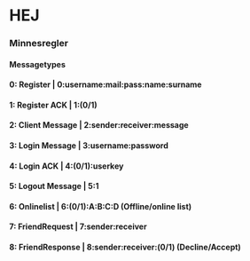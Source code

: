 # HEJ

### Minnesregler

#### Messagetypes 
#### 0: Register        |   0:username:mail:pass:name:surname
#### 1: Register ACK    |   1:(0/1)
#### 2: Client Message  |   2:sender:receiver:message
#### 3: Login Message   |   3:username:password
#### 4: Login ACK       |   4:(0/1):userkey
#### 5: Logout Message  |   5:1
#### 6: Onlinelist      |   6:(0/1):A:B:C:D           (Offline/online list)
#### 7: FriendRequest   |   7:sender:receiver
#### 8: FriendResponse  |   8:sender:receiver:(0/1)   (Decline/Accept)